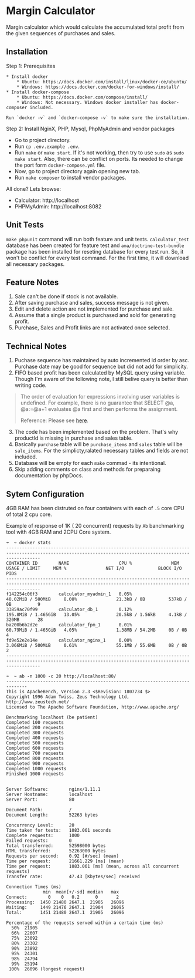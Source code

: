 # Margin Calculator

Margin calculator which would calculate the accumulated total profit from the given sequences of purchases and sales.


## Installation

Step 1: Prerequisites

    * Install docker
        * Ubuntu: https://docs.docker.com/install/linux/docker-ce/ubuntu/
        * Windows: https://docs.docker.com/docker-for-windows/install/
    * Install docker-compose
        * Ubuntu: https://docs.docker.com/compose/install/
        * Windows: Not necessary. Windows docker installer has docker-composer included.

    Run `docker -v` and `docker-compose -v` to make sure the installation.

Step 2: Install NginX, PHP, Mysql, PhpMyAdmin and vendor packages

   * Go to project directory.
   * Run `cp .env.example .env`.
   * Run `make` or `make start`. If it's not working, then try to use `sudo` as `sudo make start`. Also, there can be conflict on ports. Its needed to change the port form `docker-compose.yml` file.
   * Now, go to project directory again opening new tab.
   * Run `make composer` to install vendor packages.

All done? Lets browse:

* Calculator: http://localhost
* PHPMyAdmin: http://localhost:8082

## Unit Tests

`make phpunit` command will run both feature and unit tests. `calculator_test` database has been created for feature test and `ama/doctrine-test-bundle` package has been installed for reseting database for every test run. So, it won't be conflict for every test command. For the first time, it will download all necessary packages.

## Feature Notes

1) Sale can't be done if stock is not available.
2) After saving purchase and sales, success message is not given.
3) Edit and delete action are not implemented for purchase and sale.
4) Assume that a single product is purchased and sold for generating profit.
5) Purchase, Sales and Profit links are not activated once selected.


## Technical Notes

1) Puchase sequence has maintained by auto incremented id order by asc. Purchase date may be good for sequence but did not add for simplicity.
2) FIFO based profit has been calculated by MySQL query using variable. Though I'm aware of the following note, I still belive query is better than writing code.
> The order of evaluation for expressions involving user variables is undefined. For example, there is no guarantee that SELECT @a, @a:=@a+1 evaluates @a first and then performs the assignment.
>
> Reference: Please see [here](https://dev.mysql.com/doc/refman/8.0/en/user-variables.html).
3) The code has been implemented based on the problem. That's why productId is missing in purchase and sales table.
4) Basically `purchase` table will be `purchase_items` and `sales` table will be `sale_items`. For the simplicty,ralated necessary tables and fields are not included.
5) Database will be empty for each `make` commad - its intentional.
6) Skip adding comments on class and methods for preparaing documentation by phpDocs.

## Sytem Configuration

4GB RAM has been distruted on four containers with each of `.5` core CPU of total 2 cpu core.

Example of response of 1K ( 20 concurrent) requests by `Ab` banchmarking tool with 4GB RAM and 2CPU Core system.
```
➜  ~ docker stats
---------------------------------------------------------------------------------------------------------------------------------------------------------
CONTAINER ID        NAME                   CPU %               MEM USAGE / LIMIT     MEM %               NET I/O             BLOCK I/O           PIDS
---------------------------------------------------------------------------------------------------------------------------------------------------------
f142254c06f3        calculator_myadmin_1   0.05%               40.02MiB / 500MiB     8.00%               21.3kB / 0B         537kB / 0B          9
33859ac70f99        calculator_db_1        0.12%               195.8MiB / 1.465GiB   13.05%              20.5kB / 1.56kB     4.1kB / 320MB       28
ba200b6b2d2e        calculator_fpm_1       0.01%               60.79MiB / 1.465GiB   4.05%               1.38MB / 54.2MB     0B / 0B             4
fd9e52e2e14e        calculator_nginx_1     0.00%               3.066MiB / 500MiB     0.61%               55.1MB / 55.6MB     0B / 0B             2
---------------------------------------------------------------------------------------------------------------------------------------------------------

➜  ~ ab -n 1000 -c 20 http://localhost:80/
------------------------------------------------------------------------------
This is ApacheBench, Version 2.3 <$Revision: 1807734 $>
Copyright 1996 Adam Twiss, Zeus Technology Ltd, http://www.zeustech.net/
Licensed to The Apache Software Foundation, http://www.apache.org/

Benchmarking localhost (be patient)
Completed 100 requests
Completed 200 requests
Completed 300 requests
Completed 400 requests
Completed 500 requests
Completed 600 requests
Completed 700 requests
Completed 800 requests
Completed 900 requests
Completed 1000 requests
Finished 1000 requests


Server Software:        nginx/1.11.1
Server Hostname:        localhost
Server Port:            80

Document Path:          /
Document Length:        52263 bytes

Concurrency Level:      20
Time taken for tests:   1083.061 seconds
Complete requests:      1000
Failed requests:        0
Total transferred:      52598000 bytes
HTML transferred:       52263000 bytes
Requests per second:    0.92 [#/sec] (mean)
Time per request:       21661.229 [ms] (mean)
Time per request:       1083.061 [ms] (mean, across all concurrent requests)
Transfer rate:          47.43 [Kbytes/sec] received

Connection Times (ms)
              min  mean[+/-sd] median   max
Connect:        0    0   0.2      0       2
Processing:  1450 21480 2647.1  21905   26096
Waiting:     1449 21476 2647.1  21904   26095
Total:       1451 21480 2647.1  21905   26096

Percentage of the requests served within a certain time (ms)
  50%  21905
  66%  22607
  75%  23092
  80%  23302
  90%  23892
  95%  24301
  98%  24794
  99%  25194
 100%  26096 (longest request)
```
